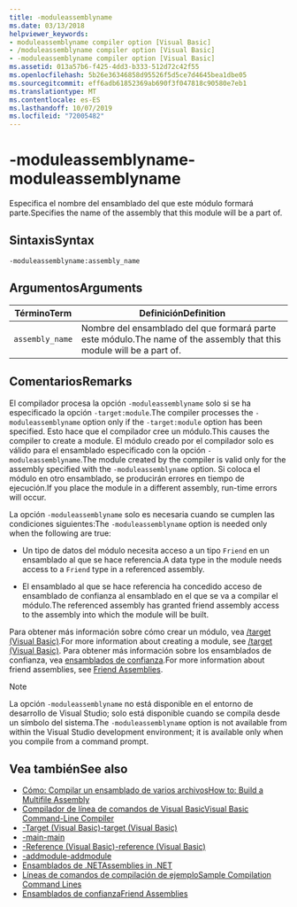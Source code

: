 ```yaml
---
title: -moduleassemblyname
ms.date: 03/13/2018
helpviewer_keywords:
- moduleassemblyname compiler option [Visual Basic]
- /moduleassemblyname compiler option [Visual Basic]
- -moduleassemblyname compiler option [Visual Basic]
ms.assetid: 013a57b6-f425-4dd3-b333-512d72c42f55
ms.openlocfilehash: 5b26e36346858d95526f5d5ce7d4645bea1dbe05
ms.sourcegitcommit: eff6adb61852369ab690f3f047818c90580e7eb1
ms.translationtype: MT
ms.contentlocale: es-ES
ms.lasthandoff: 10/07/2019
ms.locfileid: "72005482"
---
```

# <a name="-moduleassemblyname"></a><span data-ttu-id="6e253-102">-moduleassemblyname</span><span class="sxs-lookup"><span data-stu-id="6e253-102">-moduleassemblyname</span></span>
<span data-ttu-id="6e253-103">Especifica el nombre del ensamblado del que este módulo formará parte.</span><span class="sxs-lookup"><span data-stu-id="6e253-103">Specifies the name of the assembly that this module will be a part of.</span></span>  
  
## <a name="syntax"></a><span data-ttu-id="6e253-104">Sintaxis</span><span class="sxs-lookup"><span data-stu-id="6e253-104">Syntax</span></span>  
  
```console  
-moduleassemblyname:assembly_name  
```  
  
## <a name="arguments"></a><span data-ttu-id="6e253-105">Argumentos</span><span class="sxs-lookup"><span data-stu-id="6e253-105">Arguments</span></span>  
  
|<span data-ttu-id="6e253-106">Término</span><span class="sxs-lookup"><span data-stu-id="6e253-106">Term</span></span>|<span data-ttu-id="6e253-107">Definición</span><span class="sxs-lookup"><span data-stu-id="6e253-107">Definition</span></span>|  
|---|---|  
|`assembly_name`|<span data-ttu-id="6e253-108">Nombre del ensamblado del que formará parte este módulo.</span><span class="sxs-lookup"><span data-stu-id="6e253-108">The name of the assembly that this module will be a part of.</span></span>|  
  
## <a name="remarks"></a><span data-ttu-id="6e253-109">Comentarios</span><span class="sxs-lookup"><span data-stu-id="6e253-109">Remarks</span></span>  
 <span data-ttu-id="6e253-110">El compilador procesa la opción `-moduleassemblyname` solo si se ha especificado la opción `-target:module`.</span><span class="sxs-lookup"><span data-stu-id="6e253-110">The compiler processes the `-moduleassemblyname` option only if the `-target:module` option has been specified.</span></span> <span data-ttu-id="6e253-111">Esto hace que el compilador cree un módulo.</span><span class="sxs-lookup"><span data-stu-id="6e253-111">This causes the compiler to create a module.</span></span> <span data-ttu-id="6e253-112">El módulo creado por el compilador solo es válido para el ensamblado especificado con la opción `-moduleassemblyname`.</span><span class="sxs-lookup"><span data-stu-id="6e253-112">The module created by the compiler is valid only for the assembly specified with the `-moduleassemblyname` option.</span></span> <span data-ttu-id="6e253-113">Si coloca el módulo en otro ensamblado, se producirán errores en tiempo de ejecución.</span><span class="sxs-lookup"><span data-stu-id="6e253-113">If you place the module in a different assembly, run-time errors will occur.</span></span>  
  
 <span data-ttu-id="6e253-114">La opción `-moduleassemblyname` solo es necesaria cuando se cumplen las condiciones siguientes:</span><span class="sxs-lookup"><span data-stu-id="6e253-114">The `-moduleassemblyname` option is needed only when the following are true:</span></span>  
  
- <span data-ttu-id="6e253-115">Un tipo de datos del módulo necesita acceso a un tipo `Friend` en un ensamblado al que se hace referencia.</span><span class="sxs-lookup"><span data-stu-id="6e253-115">A data type in the module needs access to a `Friend` type in a referenced assembly.</span></span>  
  
- <span data-ttu-id="6e253-116">El ensamblado al que se hace referencia ha concedido acceso de ensamblado de confianza al ensamblado en el que se va a compilar el módulo.</span><span class="sxs-lookup"><span data-stu-id="6e253-116">The referenced assembly has granted friend assembly access to the assembly into which the module will be built.</span></span>  
  
 <span data-ttu-id="6e253-117">Para obtener más información sobre cómo crear un módulo, vea [/target (Visual Basic)](../../../visual-basic/reference/command-line-compiler/target.md).</span><span class="sxs-lookup"><span data-stu-id="6e253-117">For more information about creating a module, see [/target (Visual Basic)](../../../visual-basic/reference/command-line-compiler/target.md).</span></span> <span data-ttu-id="6e253-118">Para obtener más información sobre los ensamblados de confianza, vea [ensamblados de confianza](../../../standard/assembly/friend.md).</span><span class="sxs-lookup"><span data-stu-id="6e253-118">For more information about friend assemblies, see [Friend Assemblies](../../../standard/assembly/friend.md).</span></span>  
  
> [!NOTE]
> <span data-ttu-id="6e253-119">La opción `-moduleassemblyname` no está disponible en el entorno de desarrollo de Visual Studio; solo está disponible cuando se compila desde un símbolo del sistema.</span><span class="sxs-lookup"><span data-stu-id="6e253-119">The `-moduleassemblyname` option is not available from within the Visual Studio development environment; it is available only when you compile from a command prompt.</span></span>  
  
## <a name="see-also"></a><span data-ttu-id="6e253-120">Vea también</span><span class="sxs-lookup"><span data-stu-id="6e253-120">See also</span></span>

- [<span data-ttu-id="6e253-121">Cómo: Compilar un ensamblado de varios archivos</span><span class="sxs-lookup"><span data-stu-id="6e253-121">How to: Build a Multifile Assembly</span></span>](../../../framework/app-domains/build-multifile-assembly.md)
- [<span data-ttu-id="6e253-122">Compilador de línea de comandos de Visual Basic</span><span class="sxs-lookup"><span data-stu-id="6e253-122">Visual Basic Command-Line Compiler</span></span>](../../../visual-basic/reference/command-line-compiler/index.md)
- [<span data-ttu-id="6e253-123">-Target (Visual Basic)</span><span class="sxs-lookup"><span data-stu-id="6e253-123">-target (Visual Basic)</span></span>](../../../visual-basic/reference/command-line-compiler/target.md)
- [<span data-ttu-id="6e253-124">-main</span><span class="sxs-lookup"><span data-stu-id="6e253-124">-main</span></span>](../../../visual-basic/reference/command-line-compiler/main.md)
- [<span data-ttu-id="6e253-125">-Reference (Visual Basic)</span><span class="sxs-lookup"><span data-stu-id="6e253-125">-reference (Visual Basic)</span></span>](../../../visual-basic/reference/command-line-compiler/reference.md)
- [<span data-ttu-id="6e253-126">-addmodule</span><span class="sxs-lookup"><span data-stu-id="6e253-126">-addmodule</span></span>](../../../visual-basic/reference/command-line-compiler/addmodule.md)
- [<span data-ttu-id="6e253-127">Ensamblados de .NET</span><span class="sxs-lookup"><span data-stu-id="6e253-127">Assemblies in .NET</span></span>](../../../standard/assembly/index.md)
- [<span data-ttu-id="6e253-128">Líneas de comandos de compilación de ejemplo</span><span class="sxs-lookup"><span data-stu-id="6e253-128">Sample Compilation Command Lines</span></span>](../../../visual-basic/reference/command-line-compiler/sample-compilation-command-lines.md)
- [<span data-ttu-id="6e253-129">Ensamblados de confianza</span><span class="sxs-lookup"><span data-stu-id="6e253-129">Friend Assemblies</span></span>](../../../standard/assembly/friend.md)
